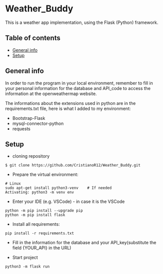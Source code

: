 # Weather_Buddy
This is a weather app implementation, using the Flask (Python) framework.

## Table of contents
* [General info](#general-info)
* [Setup](#setup)

## General info
In order to run the program in your local environment, remember to fill in your personal information for the database and API_code to access the 
information at the openweathermap website.

The informations about the extensions used in python are in the requirements.txt file, here is what I added to my environment:

* Bootstrap-Flask 
* mysql-connector-python 
* requests

## Setup

* cloning repository
```
$ git clone https://github.com/CristianoR12/Weather_Buddy.git
```
* Prepare the virtual environment:
```
# Linux
sudo apt-get install python3-venv    # If needed
Activating: python3 -m venv env
```

* Enter your IDE (e.g. VSCode) - in case it is the VSCode
```
python -m pip install --upgrade pip
python -m pip install flask
```

* Install all requirements:
```
pip install -r requirements.txt
```

* Fill in the information for the database and your API_key(substitute the field {YOUR_API} in the URL)
 
* Start project
```
python3 -m flask run
```





